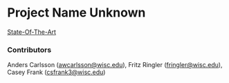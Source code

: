 # Project Name Unknown

[State-Of-The-Art](https://xrylak.github.io/CS639-Project/State-Of-The-Art)
































































































### Contributors
Anders Carlsson (awcarlsson@wisc.edu), Fritz Ringler (fringler@wisc.edu), Casey Frank (csfrank3@wisc.edu)
